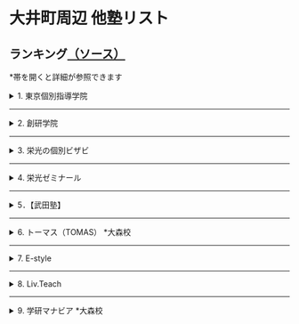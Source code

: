 # 大井町周辺 他塾リスト

## ランキング[（ソース）](https://www.jyukunavi.jp/rank/s1133228.html?gclid=EAIaIQobChMI0ZzTyfyY7wIVGHZgCh3l0gLmEAAYBCAAEgLOn_D_BwE)
*帯を開くと詳細が参照できます

<details>
<summary>1. 東京個別指導学院</summary>

# 東京個別指導学院 大井町教室
*必須項目は★マーク
- [★所在地](#所在地)
- [★大井町教室までのアクセス](#大井町教室までのアクセス)
- [★電話番号](#電話番号)
- [会社概要](#会社概要)
- [★特徴（アピールポイント）](#特徴アピールポイント)
- [大井町教室の進学実績](#大井町教室の指導実績)
- [★口コミ](#口コミ-ソース)
- [★料金詳細](#料金詳細-ソース)

[全体的情報詳細のソース](https://www.kobetsu.co.jp/school/detail/161/)

## 所在地
[〒 140-0014 東京都品川区大井１－１０－３YKビル　５Ｆ](https://www.google.co.jp/maps/place/%E6%9D%B1%E4%BA%AC%E5%80%8B%E5%88%A5%E6%8C%87%E5%B0%8E%E5%AD%A6%E9%99%A2+%E5%A4%A7%E4%BA%95%E7%94%BA%E6%95%99%E5%AE%A4%EF%BC%88%E5%80%8B%E5%88%A5%E6%8C%87%E5%B0%8E%E5%A1%BE%EF%BC%89/@35.6074414,139.7331968,15z/data=!4m5!3m4!1s0x0:0xca5f8bca7d64ed0f!8m2!3d35.6074414!4d139.7331968?hl=ja&shorturl=1)

## 大井町教室までのアクセス
JR大井町駅中央改札を出て右手の階段から1Fへ下りると、正面に「阪急百貨店（大井食品館)」、右方向に「イトーヨーカドー(大井町店)」、その右に東急大井町駅が見えます。東急大井町駅方面に進み、突き当たりを左折して「イトーヨーカドー」に沿って約100m進むとある「YKビル」の5Fが大井町教室です。※1Fに「紳士服のアオキ(大井町駅前店)」があります。

- ＪＲ京浜東北線　大井町駅　西口　徒歩２分
- 東京臨海高速鉄道りんかい線　大井町駅　出口B　徒歩２分
- 東急大井町線　大井町駅　改札口　徒歩２分

## 電話番号
0120-79-3759（月～土：9:30～21:30　日・祝：9:30～21:30）

## 会社概要
### 沿革
株式会社東京個別指導学院は、東京都新宿区に本社を置く、個別指導教育を中心とした教育関連企業。1965年6月、葵商事株式会社の商号をもって設立。1985年、馬場信治氏によって、有限会社日本教育研究会（実質上の存続会社）が設立された。1998年9月、株式の額面を1株50,000円から1株500円に変更するため、葵商事（形式上の存続会社）と合併。同日をもって商号を、株式会社日本教育研究会に変更した。1999年12月15日付けで称号を株式会社日本教育研究会より、株式会社東京個別指導学院に変更した。

### 事業内容
東京個別指導学院は、生徒1人ひとりの「目的別」「能力別」「性格別」に対応した学習指導を行う。個別指導塾事業を中心とし、ベネッセサイエンス教室・ベネッセ文章表現教室事業、CCDnet事業も展開している。

### 経営方針
東京個別指導学院は、成績向上を目的として勉強を教えるだけではなく、子どもたちが学習上の成功体験を積むことにより自信をもち、「やればできるという自信　チャレンジする喜び　夢を持つ事の大切さ　私たちはこの3つの教育理念とホスピタリティをすべての企業活動の基軸とし笑顔あふれる「人の未来」に貢献する」との企業理念に基づいて持続的な企業価値の向上を実現することを基本方針としている。

## 特徴（アピールポイント）
～大井町教室の特徴～
- [伸ばす/指導メソッド]
  - 受験合格も、成績アップも。1人ひとりの目標達成をサポート。
- [導く/学習システム]
  - 学習計画から進捗管理まで。お子さまにぴったりの学び方をご提案。
- [支える/サポート体制]
  - 通いやすい、学びやすい。自由度の高い通塾スタイル＆学習環境。

～大井町教室の特徴（詳細）～
- [特徴1]
  - あなたが勉強したいときにいつでも使える自習室完備！ 自習スペースは開校時であれば、 いつでも使えて質問もできます。
  - 「授業は週2日 + 自習週4日」で毎日来るという生徒さんも沢山いらっしゃいます。　利用時間に関しましてはお気軽にご相談ください。 
- [特徴2]
  - あなたが選んだ先生だから、やる気もUPします。
  - 東京個別なら先生が選べる、担当講師制度があります！ 「やる気」には講師との相性が大事です。 学校や今までの塾の先生で「合わないなぁ」と感じた経験はありませんか？
  - 東京個別なら受験までの信頼できるあなたのパートナーを指名することが可能です。 分からないところはもちろん、勉強の方法や過去問題・弱点の分析など、あなたの選んだ担当の先生が親身に対応してくれるので、もうあなたは受験やテストまで「一人じゃありません」。
  - また、東京個別なら選べる講師、選べる日程なので、部活動との両立も可能です。
- [特徴3]
  - あなたの夢や目標に合わせた、あなただけの授業を提供します。
  - 先生が用意する授業をただ進めるだけでなく、学校の授業でわからなかったところや宿題の質問にもお答えします。
  - 勉強方法や進め方、持っている特徴や癖は人それぞれ違います。あなたにピッタリな勉強法で自信をつけませんか？
- [特徴4]
  - あなたの夢が加速する！個別 × 映像授業＜V - style＞で3倍の効率のより学習スピードを実現！
  - 映像授業については「見っぱなし」「やりっぱなし」という不安や問題点をイメージされる方も多いのではありませんか？？　しかし、東京個別指導学院の映像授業＜V - style＞は違います！
  - 映像を見るだけではなく、専門の問題集と合わせて【高速演習】が可能となり、利用状況や理解状況の把握、【進捗管理】を行う面談も毎週実施いたします。
  - しかも自宅や学校、教室で24時間好きな時に何度も見られる手軽さ。お持ちのPCやスマートフォンからも視聴が可能だからいつでも見られます。


～安心して通える、快適に過ごせる充実の学習環境～
- 無料で使用できる自習席。集中しやすいと評判です。
- 対応テキストは十分な種類・量を準備。お子さまの課題や目標に合わせて対応していきます。
- 大井町教室近隣の学校情報を把握。行事や定期テストにしっかりと対応しています。

～高校生・中学生・小学生 目的別メニュー～  
[高校生]  
1人ひとりの目標にぴったりの対策を。
- 大学受験対策
- 定期テスト対策
- 推薦対策
- 英語資格検定対策
- 内部進学対策

[中学生]  
志望校合格、成績アップ、1人ひとりの目標に完全対応。
- 高校受験対策
- 私立中補修・内部進学
- 定期テスト対策
- 英語検定対策

[小学生]  
1人ひとりの学びを伸ばす、目的別学習プラン。
- 中学受験対策
- 英語対策
- 中学入学準備
- 小学校サポート



## 大井町教室の指導実績
[高校]  
-公立-  
日比谷高等学校、小山台高等学校、国際高等学校、三田高等学校、目黒高等学校、雪谷高等学校、つばさ総合高等学校、世田谷総合高等学校、美原高等学校、桜町高等学校、大崎高等学校、八潮高等学校、太田桜台高等学校、田園調布高等学校、広尾高等学校、上野高等学校、両国高等学校、桜修館中等教育学校

-国立・私立-  
かえつ有明高等学校、学習院高等科、駒澤大学高等学校、慶應義塾高等学校、香蘭女学校高等科、女子聖学院高等学校、森村学園高等部、杉並学院高等学校、正則高等学校、青陵高等学校、川村高等学校、多摩大学目黒高等学校、大原学園高等学校、東海大学付属高輪台高等学校、日本大学豊山女子高等学校、朋友学院高等学校、立正大学付属立正高等学校、雙葉高等学校、國學院高等学校

[中学校]  
-公立-  
小石川中等教育学校、桜修館中等教育学校、伊藤学園、日野学園、品川学園中学校、八潮学園中学校、港南中学校、大崎中学校、浜川中学校、東海中学校、戸越中学校

-国立・私立-  
開成中学校、桜蔭中学校、高輪中学校、青陵中学校、東京女学館中学校、多摩大学目黒中学校、安田学園中学校、八雲学園中学校、トキワ松学園中学校、学習院女子中等科、立正大学付属立正中学校、大妻中学校、帝京中学校、本郷中学校

[小学校]  
-公立-  
豊葉の杜学園小学校、立川小学校、伊藤学園小学校、品川学園小学校、日野学園、城南第二小学校、御殿山小学校、馬込第三小学校、台場小学校、戸越小学校、港南小学校

-国立・私立-  
立教小学校、学習院初等科、小野学園小学校、昭和女子大学付属昭和小学校、新渡戸文化小学校

## 口コミ [(ソース)](https://www.jyukunavi.jp/hyouban/blist/k31696.html)

### 料金
- 特に不満はないです。指導料と会員管理費が別になっておりわかりやすいと思います。
- 料金は個別抗議なので、多少高くても仕方ないと思ってますが、安くはないです。
- １対２(違う学年の学生が一人の先生に教えてもらう)なので、料金が高くなるかとはわかりますが、やはり、割高感はあります。
- 高すぎるというわけではないかもしれませんが、やはり高いです。
- 料金は高いと思いますが、個別指導なので仕方ない部分もあるとは思います。
- 個別なので仕方ないとは思いますが高いと思います。
- 個別なので料金は高いです。受験期には料金も更に上がりますが、その分親の要望にも応じてくれるので良いかと思います。

### 講師
- まだ三回なので判断に難しいが、ネガティヴな印象なく、保護者としては信頼しています。穏やかに接してくださっているようで、本人も安心して受けています。
- 個別に指導してくださるので、講師との相性は大きくなってしまうのですが、今のところ大きな問題はないので。
- とても信頼てきる先生と、そうでない先生がいらっしゃいます。
- とても良い先生もいれば、普通レベルの先生もいました。
- 講師が優秀でレベルが高かったです。細やかな指導が良かったです。
- 講師が優秀でレベルが高く、熱心な指導が良かった。成績も上がった。
- 同じ先生にお願いすると講習期間のコマ数が多い時に予定が合わない
- 楽しく取り組めているようです。まだ３回しか行ってないのですが、初回の感想では、「楽しかった！」といってくれて、安心しました。国語は、読むことに対する抵抗感が大きいので、一筋縄ではいかないかと思っています。
- 適切に指導していただいているようです。わかりやすいとのことです
- 受験前の子どもの気持ちに寄り添って下さる大学生の先生がおられた事が良かった。もう1人の先生には沢山問題を解かされ、暇な時間がないくらい時間内はみっちり勉強に集中できるようです。子どもの満足度は高いです。

### カリキュラム
- 今のところシラバス的なものは無いので、計画内容は知りたいです。計画設定のタイミングなど含めて詳しく知りたいです。本人にもその計画を理解してそれに向かって、学習習慣を身につけて欲しいです。
- 個別指導なので、カルキュラムなどは、教室授業よりはいくらかは生徒に合わせてもらえるようだ。
- 個別指導なので、その学生に合ったカリキュラムを組んでくださいます。
- 本人にあったカリキュラムや教材を相談して決めてくださったので良かったと思います。
- 一人一人にあった教材を見つけていただき、無理のないカリキュラムを組んでもらいました。
- 個人に合ったものを用意してもらいました。また、季節講習も細かな計画のもと進めていただきました。
- 教材は必要なものだけを購入（書店で購入）するのでレベル的にも使いやすさも子供に合うもので勉強できます。
- 個別のためカリキュラムは自由にできるところが良い点だと思います。
- 個人指導なので、希望する内容を伝えられる点が良いと思います。

### 塾の外環境
- 自宅から近い場所で検討していたので交通の便は問題ありません。治安もそう悪くはないと思ってます。
- 駅前のやや人通りの多い場所にあり、夜でも危険は少ないと思います。ただ、時間帯によっては酔っぱらいもいます。
- 駅前で便利な立地ですが、居酒屋なども多く少し不安はありました。
- 駅前で便利な立地でした。小腹が空いた時には、近くに買いに行ける店もあります。
- 駅前にあるので交通の便は良かったです。また、夜遅い授業の後でも明るい道で帰路につけたので、安心できました。
- 駅から近く、近くに大型スーパーもあり人通りも多いので安全で便利です。

### 塾の内環境
- 塾内の環境整備は悪くはないが、充実しているかどうかは何ともいえないです。
- 入り口の新型コロナウイルス対策などは、十分だと思いました。
- 室内は明るくきれいな環境です。自習室があり、授業のない日も使わせてもらえました。
- 教室内はとても明るくきれいで、勉強にも集中できる環境だったと思います。
- 清潔感があり、静かな環境が整っていると感じました。自習するのにも良いと思います。
- 清潔感はありました。勉強をする環境としては、申し分なく感じました。
- 綺麗で静かで整理整頓されているので集中して勉強が出来る環境にあると思います。
- 落ち着いた雰囲気で勉強にとりくめるようですが、長時間で、足が伸ばせないのが苦しいとのこと。見学のときに、授業する場所の狭さは気になりました。
- 清潔で綺麗にされているようです。とくに問題は見当たりません。電車が近いのですが気になりませんでした。
- 広く、明るく、活気ある受付や室内。自習スペースは狭そうだが、なんとかやっているようです。

## 料金詳細 [(ソース)](https://jyukumiru.com/columns/articles/5112)
- 費用の内訳は授業料と設備費で、入会費・年会費は無料
- 東京個別指導学院に通塾すると、授業料に加えて、月額3024円の設備費がかかります。ほかの塾とは違い、入会費や年会費は無料です。ただし、入会時に授業料2ヶ月分を事前に振り込む必要があります。

### 小学生
下記は、月額制である東京個別指導学院の料金を1ヶ月が4週間として考えて算出した、60分当たりの料金です。  
また、本来の授業z間に対する月額料金は、括弧内に記載しています。
東京個別指導学院では、小学1年生から通塾が可能です。授業時間については、小学3年生までは1コマが50分となります。  
週の通塾回数は、勉強の進捗度などに応じて、自由に選択して受講できます。  
小学4年生と小学5年生は、選択する通塾回数とコースが同じであれば、料金は同じです。週の通塾回数が増えた際も、同額ずつ増えていく仕組みです。

1. 講師：生徒 = 1：1（エクセレントコース）  

|学年|年額 / 月額|60分あたり（週1回 / 週2回）|
:---: | :---: | :---: 
|～小学3年生|週1回：約326,592円 / 約27,216円（50分）<br>週2回：約575,424円 / 約47,952円（50分）|週1回：約5,103円（60分あたり）<br>週2回：約3,596円（60分あたり）| 
|小学4・5年生|週1回：約408,240円 / 約34,020円（80分）<br>週2回：約719,280円 / 約59,940円（80分）|週1回：約6,378円（60分あたり）<br>週2回：約2,809円（60分あたり）|
|小学6年生|週1回：約414,720円 / 約34,560円（80分）<br>週2回：約725,760円 / 約60,480円（80分）|週1回：約6,480円（60分あたり）<br>週2回：約2,835円（60分あたり）|

2. 講師：生徒 = 1：2

|学年|年額 / 月額|60分あたり（週1回 / 週2回）|
:---: | :---: | :---: 
|～小学3年生|週1回：約217,728円 / 約18,144円（50分）<br>週2回：約360,804円 / 約30,067円（50分）|週1回：約5,443円（60分あたり）<br>週2回：約2,255円（60分あたり）| 
|小学4・5年生|週1回：約272,160円 / 約22,680円（80分）<br>週2回：約451,008円 / 約37,584円（80分）|週1回：約4,252円（60分あたり）<br>週2回：約1,761円（60分あたり）|
|小学6年生|週1回：約277,344円 / 約23,112円（80分）<br>週2回：約458,784円 / 約38,232円（80分）|週1回：約4,333円（60分あたり）<br>週2回：約1,792円（60分あたり）|

### 中学生
次に、中学生の料金をご紹介します。以下の60分あたりの料金は、月額制である東京個別指導学院の料金を1ヶ月が4週間として考えて算出したものです。  
中学生の場合、東京個別指導学院では、全学年とも1回の授業時間は80分です。そのため、本来の授業時間に対する月額料金は、括弧内に記載しています。  


1. 講師：生徒 = 1：1（エクセレントコース）

|学年|年額 / 月額|60分あたり（週1回 / 週2回）|
:---: | :---: | :---: 
|中学1・2年生|週1回：約414,720円 / 約34,560円（80分）<br>週2回：約725,760円 / 約60,480円（80分）|週1回：約6,480円（60分あたり）<br>週2回：約2,835円（60分あたり）| 
|中学3年生|週1回：約438,048円 / 約36,504円（80分）<br>週2回：約749,088円 / 約62,424円（80分）|週1回：約6,844円（60分あたり）<br>週2回：約2,926円（60分あたり）|

2. 講師：生徒 = 1：2


|学年|年額 / 月額|60分あたり（週1回 / 週2回）|
:---: | :---: | :---: 
|中学1・2年生|週1回：約277,344円 / 約23,112円（80分）<br>週2回：約458,784円 / 約38,232円（80分）|週1回：約4,333円（60分あたり）<br>週2回：約1,792円（60分あたり）| 
|中学3年生|週1回：約298,080円 / 約24,840円（80分）<br>週2回：約479,520円 / 約39,960円（80分）|週1回：約4,657円（60分あたり）<br>週2回：約1,873円（60分あたり）|


### 高校生・浪人生
高校生、もしくは浪人生が、東京個別指導学院に通塾した際の、60分あたりの料金を紹介。  
60分あたりの料金は、月額制である東京個別指導学院の料金を、1ヶ月が4習慣として考えて算出しました。  
さらに、高校生や浪人生の場合、東京個別指導学院では、全学年ともに1回の授業時間は80分です。  
そのため、本来の授業時間に対する月額料金は、括弧内に記載しています。

1. 講師：生徒 = 1：1（エクセレントコース）

|学年|年額 / 月額|60分あたり（週1回 / 週2回）|
:---: | :---: | :---: 
|高校1・2年生|週1回：約453,600円 / 約37,800円（80分）<br>週2回：約764,640円 / 約63,720円（80分）|週1回：約7,087円（60分あたり）<br>週2回：約2,986円（60分あたり）| 
|高校3年生・浪人生|週1回：約474,336円 / 約39,528円（80分）<br>週2回：約798,336円 / 約66,528円（80分）|週1回：約7,411円（60分あたり）<br>週2回：約3,118円（60分あたり）|


2. 講師：生徒 = 1：2

|学年|年額 / 月額|60分あたり（週1回 / 週2回）|
:---: | :---: | :---: 
|高校1・2年生|週1回：約313,632円 / 約26,136円（80分）<br>週2回：約497,664円 / 約41,472円（80分）|週1回：約4,900円（60分あたり）<br>週2回：約1,944円（60分あたり）| 
|高校3年生・浪人生|週1回：約329,184円 / 約27,432円（80分）<br>週2回：約528,768円 / 約44,064円（80分）|週1回：約5,143円（60分あたり）<br>週2回：約2,065円（60分あたり）|

### 特別講習の料金
東京個別指導学院では、春・夏・冬の年3回、特別講習期間があり、通常よりも安く授業を追加できます。  
春・夏・冬の特別講習期間ごとでは、追加料金は変わりません。ただし、東京個別指導学院では、生徒一人一人でカリキュラムが違い、教室によっても料金が異なる可能性がある。

- 小学生

|学年|1:1（60分あたり）|1：2（60分あたり）|
:---: | :---: | :---: 
|〜小学3年生|約5,184円（60分あたり）<br>約4,320円（50分あたり）|約2,851円（60分あたり）<br>約2,376円（50分あたり）| 
|小学4・5・6年生|約4,050円（60分あたり）<br>約5,400円（80分あたり）|約2,592円（60分あたり）<br>約3,456円（80分あたり）|

- 中学生

|学年|1:1（60分あたり）|1：2（60分あたり）|
:---: | :---: | :---: 
|中学1・2年生|約4,050円（60分あたり）<br>約5,400円（80分あたり）|約2,673円（60分あたり）<br>約3,564円（80分あたり）| 
|中学3年生|約4,050円（60分あたり）<br>約5,400円（80分あたり）|約2,835円（60分あたり）<br>約3,780円（80分あたり）|

- 高校生

|学年|1:1（60分あたり）|1：2（60分あたり）|
:---: | :---: | :---: 
|高校1・2年生|約4,252円（60分あたり）<br>約5,670円（80分あたり）|約2,835円（60分あたり）<br>約3,780円（80分あたり）| 
|高校3年生・浪人生|約4,455円（60分あたり）<br>約5,940円（80分あたり）|約2,916円（60分あたり）<br>約3,888円（80分あたり）|

</details>

***

<details>
<summary>2. 創研学院</summary>

*必須項目は★マーク
- [★所在地](#所在地-1)
- [★大井町教室までのアクセス](#大井町教室までのアクセス-1)
- [★電話番号](#電話番号-1)
- [会社概要](#会社概要-1)
- [★特徴（アピールポイント）](#特徴アピールポイント-1)
- [大井町校の進学実績](#大井町校の進学実績)
- [創研学院【首都圏】のコース](#創研学院首都圏のコース)
- [★口コミ](#口コミソース)
- [★料金詳細](#料金詳細-ソース-1)

[全体的情報詳細のソース1](https://www.souken-gakuin.com/cms/ooimachi)
[全体的情報詳細のソース2](https://www.jyukunavi.jp/detail/9656.html)

## 所在地
[〒140-0011　品川区東大井5丁目17‐2 林ビル 3F･4F](https://www.google.com/maps/d/viewer?mid=1fN35_Wcha-_hUZt0EVkf0C6_Sy97S8fY&hl=ja&ll=35.60687330000002%2C139.7354858&z=11)  
(*[Google Map](https://www.google.com/maps/dir//35.6068733,139.7354858/@35.6069185,139.7355739,19.21z))

## 大井町教室までのアクセス
- JR京浜東北線 他各線（東急・りんかい） 大井町駅 徒歩約1分
- 京急本線 鮫洲駅 徒歩約7分
- 京急本線 青物横丁駅 徒歩約8分
- 東急大井町線 下神明駅 徒歩約11分
- 京急本線 立会川駅 徒歩約12分

各駅から徒歩1分

## 電話番号
|種類|番号|
--- | ---
|フリーダイアル|0120-773-169|
|電話番号|03-3450-7170|
|FAX番号|03-3450-8866|

## 会社概要
### 企業理念
私たちは学習する人々に学習の手助けとなるサービス、情報、モノを提供し、喜ばれることで社会に貢献します。  
このことを通じて私たちは、自分の生活を豊かにし、満足できる生き方を各人が創造することを目指します。

1. お客様への感謝
2. 時代への挑戦
3. 仲間への共感

### 経営方針
1. 「地域No1の好感を持たれる塾づくり」  
これが私たちの当面の行動目標です。  
清潔で整理整頓された学習環境、お客様（生徒・保護者）第一主義に徹するサービスが大前提です。  
より好感を持たれ、より信頼感を増すために自分は何をどうするか。  
自分で考え、自分で行動する人がヒューマン・ブレーンの社員です。  

2. わが社は一定の規律を持った「個人塾」「個人経営者」の集合体でもあります。授業や生徒指導・校舎運営のための知識・技術の向上はもちろん、自らの判断力を高め、素早く行動に移せる強い集団を目指します。

## 特徴（アピールポイント）
～校舎全体の特徴～
- 指導方針
  - 卓越した指導技術を備えた講師が授業を行っており、生徒一人ひとりを大切に育てています。志望校合格を第一目標とし、将来的に自らの力でハードルを乗り越えらえるように成長することも目標としています
- カリキュラム
  - 入試では満点を取らなければいけないということはありません。志望校合格に向けて、必要な合格点をとるために、入試に重要な分野に絞り込みカリキュラムを組んで授業を行っています 
- point
  - 「復習中心」で効率の良い学習！
  - 「重点分野集中」で、志望校へ！長文記述対策も実施！
  - 「習熟度を確認」し、めんどうみよく学習指導を実施！
- 地域密着で志望校合格を目指す進学塾です！
  - 創研学院は地域密着を目指し、各校舎で地域にあった独自の取り組みを行っています。生徒一人ひとりにしっかりと指導を行い、入試で合格点を確実に取れることを目標とし、志望校合格を目指していきます
- ＜創研学院の指導方針＞
  - [復習を重点的に！]  創研学院では、復習を重点的に指導しています。予習を行うよりも学習したことを確実に習得するため、復習を習慣化することが大切だと考えています。
  - [入試での重点分野を集中的に指導！]  入試ではどの強化も満点を取らなければいけないということはありません。すべて満点を取るような学習ではなく、合格に必要な分野を絞り、そこを重点的に指導いたします。必要な分野は基礎から応用までしっかり習得できるようにカリキュラムを組んでいます
  - [きめ細やかに習熟度を確認！]  毎時間のチェックテストに加え、小学生は毎月の月例テスト、中・高生は定期的に学力テストを行っています。日々の学習でどれだけ習熟できているかを確認しており、講習会の終了時にもテストを行い生徒の学力状況を常に把握しています。
  - 創研学院では、志望校合格を第一目標にしておりますが、志望校に合格すると目標を見失ってしまったり、入学後の授業についていけなくなってしまうこともあります。その後の人生において、生徒が自ら「学び」「考え」「創造・研究し」「判断し」「解決する」能力を、受験勉強を通して育成することも目標にしています

～大井町校舎の特徴～
- 先生がいます！自習ルーム
  - 授業前後の自習室で質問をしたり、欠席分の授業の補修をしたり、弱点補強が可能です。先生が必ずいます。帰宅してしまうと学習しにくいお子様も、自習室で宿題や課題を仕上げることで、学習が継続しやすくなります。（＊現在は生徒間の間隔をあけて実施しております）
- 長文記述＆理社の記述
  -  長文記述問題が上位校入試の定番となっています。私たちは国語長文のみならず、理科・社会の記述・説明の力を上げるべく様々な取り組みを実施しています。また、すぐ出題されそうな最近出版された話題の小説、エッセイ、科学的説明文などにも気を配り、プリント形式で演習を進めています。(※現在は生徒間の間隔をあけて実施しております）
- 豊富なコミュニケーション
  - 保護者面談年３回以上実施、保護者会年４回以上実施、ご家庭と連絡を密にとり指導に活かしています。進路指導もお子様の学力や性格、そして ご家庭の意向をふまえてアドバイス・フォローをいたします。
- 小4時は振替が可能！
  - 私たちはできる限り、スポーツや習い事と塾を両立させたいと考えています。このことが可能になるように、小４のうちは様々な曜日の組み合わせで学習できるようになっています。ですので、旅行や病気で欠席したりした場合も、他の曜日に実施される同じ内容の授業に振り替えることで、学習内容の抜けも防げます。
- お家の方も安心の自社開発アプリ
  - 入退室時にQRコードを読み込むと、瞬時に入退室の案内がスマートフォンのアプリで通知されます。お迎えや待ち合わせ、帰宅後の食事の準備が容易に出来ます。また、面談やイベントの予約がアプリ内でできるようになりました。
- 卒業しても来たい塾
  - 大井町校には、卒業生たちがよく遊びに来てくれます。大学生だけでなく、社会人も顔を見せてくれるのです。生き物や植物がいつもあるこの空間は、卒業生たちにとって『みんなで楽しく頑張った場所』なのです。これからも、そんな校舎であり続けられるよう、生徒たち・保護者の皆様にとってより良い校舎を目指します。

## 大井町校の進学実績
[小学校]  
立会、大井第一、品川、城南第二、八潮、御殿山、台場、豊葉の杜、浅間台、戸越、三木、伊藤、港陽、etc...  

[中学入試]    
【私立・国立】  
筑波大駒場、開成、女子学院、渋谷幕張、聖光学院、豊島岡、筑波大附属、西大和学園、愛光、慶應普通部、慶應湘南藤沢、慶應中等部、武蔵、浅野、早稲田、海城、浦和明の星、サレジオ学院、洗足学園、鴎友学園、芝、渋谷渋谷、学芸大世田谷、学芸大国際、立教池袋、立教新座、東邦大東邦、栄東、青山学院、学習院、吉祥女子、暁星、鎌倉学園、逗子開成、城北、巣鴨、早稲田佐賀、都市大付属、東洋英和、法政大学、法政大二、本郷、明大明治、立教女学院、大妻、光塩女子、頌栄女子、中大附属、専修大松戸、城北埼玉、神大附属、淑徳与野、開智、中大横浜、世田谷学園、広尾学園、攻玉社、創価、高輪、東京農大一、大宮開成、獨協埼玉、西武文理、日本女子大、山手学院、鎌倉女学院、江戸川学園取手、普連土学園、大妻多摩、共立女子、香蘭女学校、國學院久我山、横浜国大鎌倉、早稲田摂陵、品川女子、成城学園、田園調布、日大藤沢、カリタス女子、森村学園、湘南学園、桐光学園、日本大学、東京女学館、富士見、成城、山脇学園、芝浦工大、獨協、恵泉女学園、都市大等々力、日大二、三輪田学園、青稜、跡見学園、八雲学園、昭和女子大、大妻中野、国府台女子、東京電機大、関東学院、神奈川学園、藤嶺学園藤沢、自修館、横浜富士見丘、青山横浜英和、聖セシリア女子、実践女子、長崎日大  

【都立】  
小石川中等教育、桜修館中等教育  

[高校入試]  
○東京  
【国公立】  
学芸大附属、西、国立、戸山、青山、東工大科学技術、立川、駒場、小山台、国分寺、竹早、国際、小松川、町田、武蔵野北、豊多摩、東、神代、目黒、深川、雪谷、晴海総合、総合芸術、杉並、富士森、つばさ総合、本所、科学技術、小岩、桜町、紅葉川、芝商業、第一商業、足立新田、農業など  
【私立】  
早稲田実業、早稲田高等学院、明大明治、国際基督教大学、青山学院、城北、中大杉並、中大附属、明大中野、法政大学、明治学院、日大二、錦城、農大一、明学東村山、日大鶴ヶ丘、佼成学園、青稜、専大附、日大櫻丘、都市大等々力、聖徳、玉川学園、東海大高輪台、多摩大目黒、東京家政大附、関東国際、東洋大京北、淑徳巣鴨、淑徳、杉並学院、安田学園、城西大城西、駒込、東京、女子美、正則、朋優学院、立正大立正、サレジオ高専、玉川聖学院、二松學舎、富士見丘など  

○神奈川  
【国公立】  
川和、横浜サイエンス、緑ヶ丘、多摩、小田原、平塚江南、鎌倉、市立金沢など
【私立】  
慶應義塾、法政二、中大横浜、鎌倉学園、山手学院、日本女子大附、桐蔭学園、日大藤沢、藤嶺藤沢、横浜隼人、横須賀学院、鵠沼、湘南工科大附など  

[大学入試]  
【国公立】  
東京、京都、大阪、北海道、東京外国語、防衛医科、横浜国立、筑波、東京農工、千葉、東京学芸、お茶の水女子、東京藝術、埼玉など  
【私立】  
慶應義塾、早稲田、上智、青山学院、関西医科、国際基督教、杏林、法政、明治、立教、東京理科、中央、明治学院、日本、北里、日本女子、学習院、國學院、芝浦工業、明治薬科、東京女子、東洋、昭和女子など

## 創研学院【首都圏】のコース
<table border="0" cellspacing="0" cellpadding="0" class="top-shinfo-list tab-course">
									<tbody>
																					<tr>
												<th>ジュニアコース（無料コースあり）</th>
												<td>■勉強の習慣を楽しく身につけます。<br />
年長～小学2年生は皆で考えて刺激し合いながら思考力を高めるクラス授業と、一人ひとりの学力に合わせてフォローする個別学習時間に分かれて実施中です！<br />
また、毎週水曜・土曜は図形・数論等の算数分野や文章作成の国語分野等の考える力を養う無料オープン授業も実施中です！<br />
</td>
											</tr>
																					<tr>
												<th>小3コース（無料コースあり）</th>
												<td>■中学受験準備として、一人ひとりに配慮したフォローを行います。<br />
小学３年生は中学受験の準備として、皆で考えて刺激し合いながら思考力を高めるクラス授業<br />
一人ひとりの学力に合わせてフォローする個別学習時間に分かれて実施中です！<br />
また、毎週水曜、土曜は図形、規則性、数論、推理等考える力を養う無料算数オープン授業も実施中です！<br />
</td>
											</tr>
																					<tr>
												<th>中学受験コース</th>
												<td>■私国立中学の受験コースです。<br />
創研学院の中学受験コースでは、やる気・興味を引き出す授業が展開されており、楽しく勉強に取り組めます。<br />
宿題ノートチェックや個別課題、テスト直し、生徒面談などで学習姿勢を育て、保護者会、面談などによりお子様の性格や適性、家庭のご意向をふまえて、受験勉強をサポートし、最上位校～地元人気校へ合格させています。<br />
</td>
											</tr>
																					<tr>
												<th>都立中受検コース</th>
												<td>■都立中学の受検コースです。<br />
人気の都立中学合格のため、論理的思考を育て、社会・文化的分野などの資料の読み取りと表現・作文などの訓練をします。各校の特徴に合わせた指導で合格を目指します。<br />
</td>
											</tr>
																					<tr>
												<th>実力練成コース（公立中進学）</th>
												<td>■学校の内容を中心に確実な実力を練成します。<br />
高校受験への基礎固め・準備を行います。中学受験ではなく、高校受験に目標を置いて学習するコースです。<br />
中学進学までに英語や算数、国語の基礎学力を固めます。そして、特に英語の力をつけ、中１の１学期の最初の定期テストで高得点を取り、よい学習ペースにのせていくことが目標です。<br />
</td>
											</tr>
																					<tr>
												<th>高校受験コース</th>
												<td>■私立・公立高校受験へ向けた受験コースです。<br />
定期テスト前の勉強だけでは実力は伸びません。トップ校を狙う勉強の仕方・考え方を指導し、実力を伸ばします。レベルに応じた問題を順序立てて演習し、間違った問題のやり直しを徹底します。だから学力が確実に定着し、実力が伸びます。３５０点の生徒は４００点へ、４００点から４５０点へ、的を絞った指導で効率よく学力をＵＰします。<br />
</td>
											</tr>
																					<tr>
												<th>私国立中高一貫校コース</th>
												<td>■在籍校に合わせ、中学・高校の学習内容を指導します<br />
ターゲットは大学入試です。中上位私立中学・高校生を対象に、中高一貫で指導します。塾通いと部活や習い事との両立を応援しつつ、学習習慣や基礎学力を高めます。授業後に自習室を利用して、宿題を済ますこともでき、ご家庭に過度の負担を求めず、大学受験の助走として適度な塾通いが可能です。<br />
</td>
											</tr>
																					<tr>
												<th>大学受験コース</th>
												<td>■志望大学の合格を目指し、苦手科目を徹底克服！<br />
高校の学習量は中学校の比ではなく、日々、効率的に学習を進めることが、大学入試に直結します。上位クラスでは高１で高校数学をひと通り終え、難関大学への足がかりとします。（中位クラスも高２で終了します。）学校の進度より速いため、随時補習を行い予習を進めています。<br />
</td>
											</tr>
																					<tr>
												<th>個別指導コース</th>
												<td>■部活や習い事、学校の学習と受験勉強の両立をサポート<br />
ご家族の急な用事や病気による欠席、部活動や習い事等の予定変更が入っても心配無用！振り替え制度を活用する事で欠席した分の指導を他の日に受けられます。<br />
<br />
■一度に複数科目の学習が可能<br />
１コマ９０分の間に２教科の学習も可能。自分自身の苦手分野を徹底的につぶしていくもよし、今のレベルよりワンランク上を目指すもよし。各分野のエキスパート一人ひとりが、万全の体制で指導します。<br />
</td>
											</tr>
																					<tr>
												<th>公立中高一貫校受験対策コース</th>
												<td>■都立小石川、桜修館、神奈川県立平塚中など、毎年合格者多数！公立一貫中入試に必要な思考力と記述力は一朝一夕には身につきません。理由を考えたり、どのようにして解答にたどりついたのか。課題は一人ひとり異なります。創研学院では徹底しためんどうみで、できるまでとことんつきあいます。授業は少人数制で行い、生徒の個性を把握した講師が、授業、自習室で個々の生徒と向き合います。画一的な教材で問題を解くだけの授業は行いません。生徒とのコミュニケーションを大切にし、それぞれの長所を伸ばしていきます。</td>
											</tr>
																			</tbody>
								</table>

## 口コミ[(ソース)]()
### 料金
- 面倒見が良い分なのか、月額の金額が高いと感じる。季節講習を含めて年間でいくらかかるのか知りたかった
- 夏期講習などの長期休暇は受講必須なので帰省の予定が組みにくいです
- 他よりはリーズナブルな感じ。自分たちでは教えられないから仕方ない
- 近くの、比較対象になったほかの塾より、若干安かったようなイメージ
- 小学生低学年は安かったです。高学年からだんだんとと高くなるようです
- よくわかりませんがほかの塾と比べたら安い方なんじゃないでしょうか
- どこも同じだと思いますが、高額だと思います
- 

### 講師
- すぐに電話をかけてくれて、保護者にも子供にも説明が丁寧だと感じ
- 授業が終わってからも講師が分からないところを教えてくれて、面倒見が良いです
- 授業の質まではよくわからないが、生徒の様子などの連絡はよくできていたと思う
- 友達みたいな先生で生徒をコントロールできてない感じがしました
- 先生はとてもやさしいです。怒ったりせずに友達のような距離の近さで教えてくださいます
- まだ入会して2か月なので良し悪しまではわからないが、とても親身で面倒見が良い印象です
- とても親身になっている雰囲気があった。採点など、間違っているのに正解になっているところもあった。もう少し細かくチェックしてもらえると助かる
- 授業での様子などをこまめに電話で連絡いただき、安心して預けられました

### カリキュラム
- そこまで難しくなさそうなので、今のところ授業にはついていけてますが、ノートの取り方をはじめに教えてくれたらありがたいと思う
- 教材の質は悪くないと思う。うちの子には量が結構多く感じる
- カリキュラムは多く子供たちは楽しく通っていました。まだ小さかったので
- 学校の内容を先取りして教えてくださいます。テスト前になるとその学校に合わせて内容が変わったりもします
- 入会してまだ2か月なので良し悪しまではわからないが、子供が抵抗なく取り組めています
- 授業終了後に宿題をするのは、復習になって、とてもよいが、家に帰った後、宿題をしたからと言って何もしないのはちょっと困った。本人のやる気次第だとは思うが・・
- まだ学校ではな洗っていない内容だったようでしたが、丁寧に教えていただき1日でみにつけてきました

### 塾の外環境
- 駅に近くて人通りがあるので安心できるが、帰りの時間が遅いので迎えにはいく人が多い
- 駅から塾までは人通りがあるけど、飲み屋の上なので帰宅時に絡まれないのか少し心配です
- 駅前だからよいんじゃない。自転車置き場があればなおよい
- 大きな駅の前なので、夜になってもにぎやかで、あまり危険はなさそう
- 駅の目の前で交通の便は最高でした。駅前の割には静かでよかったです
- 駅に近くて通いやすいと思います。夜遅くても明るい道なので安全だと思います
- 大井町駅前なので人通りもあり明るく、自宅からは徒歩で行ける距離なので便利で通いやすいです


### 塾の内環境
- みんなが勉強するのが当たり前という環境で集中しているのは良いと感じた
- コロナ対策もきちんとしていてくれて、塾の入室体質も連絡が来るので塾に行かずに遊ぶということができないようになっていてしっかり管理してくれています
- 駅から近いから電車の音がうるさそう
- 騒がしくはなかったと思う。自習室は見たことがないが、自由に使えるらしいのはいいと思う
- 小学生なのでしかも低学年だったので、集中できないのはしょうがないかと
- 全体的に少し散らかっていてきれいという印象は持ちませんでした。個人的にはトイレのにおいがあまり好きではありません
- 大手と違って教室に大人数ではなく、比較的少人数なので先生の目が届きやすく騒ぐことも少ないと思います
- アプリでの、入隊塾情報なども含めて、環境はしっかりしている
- 授業後の教室がそのまま自習室としてその日の授業の宿題を複数の先生のいる環境で出来ることがとてもよいと思います

## 料金詳細 [(ソース)](https://jyukuyobi-navi.jp/column/473/)
創研学院の料金内訳｜年間の合計費用

<table>
<tbody>
<tr>
<th style="width: 50%;">学年やコース</th>
<th style="width: 50%;">年間の合計費用</th>
</tr>
<tr>
<td>小学6年生（受験コース）</td>
<td>350,400円～908,880円</td>
</tr>
<tr>
<td>中学3年生（受験コース）</td>
<td>337,200円～874,560円</td>
</tr>
<tr>
<td>高校3年生（受験コース）</td>
<td>402,000円～1,047,360円</td>
</tr>
</tbody>
</table>

<p><strong>創研学院では、小学6年生の場合年間で350,400円～908,880円が必要となります。</strong>また、夏期講習などの期別講習費は通常の授業料と別料金となっています。</p>
<p>その他の学年やコースごとの学費が知りたい場合には、資料請求をしてみる必要があります。ここでは創研学院の各コースについて紹介するので、利用したいコースがあれば料金について調べてみましょう。</p>

<p>創研学院の授業料はコースごとに分けられています。ここでは各コースの説明と、授業料が明らかになっている個別指導コースの料金について説明します。</p>
<p><strong>創研学院の中学受験コースは小学4〜6年生を対象としたコースで、生徒の学習意欲を引き出しながら志望校合格に必要な学力をつけていきます。</strong>宿題の確認やテスト対策などを行い、定期的に面談も実施して、生徒が自分で学習する姿勢を育てます。</p>
<p>また、保護者面談も行って生徒の個性や家庭の要望なども理解して指導に生かしています。6年生の秋からは志望校に特化した対策を行い、入試問題を意識した演習問題に取り組んで実践的な力をつけます。</p>
<p><strong>創研学院の高校受験コースは、公立高校・私立高校受験を目標として応用力を育てるコースです。</strong>中学1〜2年生の段階から正しい勉強法を指導するので、早いうちに学習習慣をつけて上位高校への進学も目指せるようにしています。</p>
<p>そして入試で必要となる5科目では徹底的に演習問題に取り組むことで、入試本番で求められる応用力をつけられます。また学校の内申点対策として、定期テストの2週間前からは定期テスト対策も実施しています。</p>
<p><strong>創研学院の大学受験コースは、個別指導と集団指導の両方に対応したコースです。</strong>個別指導では生徒ごとのスケジュールに合わせた指導をし、部活動や学校行事と学習を両立しやすくなっています。</p>
<p>集団指導では、重要となる分野だけを押さえて効率よく学習を進められます。志望校のレベルに合わせてコースが用意されているので、合格に最適な指導が受けられます。また、進路指導や面談も充実しているので、安心して学習に集中できます。</p>

<p>創研学院では、苦手科目をなくすために最適な個別指導コースを用意しています。生徒の学力を把握したうえで、最適な学習カリキュラムを提案してくれます。また一人ひとりに合わせたペースで、着実に苦手を克服していくことも可能です。</p>
<table>
<tbody>
<tr>
<th style="width: 33%;">学年</th>
<th style="width: 33%;">週のコマ数</th>
<th style="width: 34%;">授業料</th>
</tr>
<tr>
<td>小学6年生（受験コース）</td>
<td>週1コマ</td>
<td>29,200円</td>
</tr>
<tr>
<td>小学6年生（受験コース）</td>
<td>週2コマ</td>
<td>52,470円</td>
</tr>
<tr>
<td>中学3年生</td>
<td>週1コマ</td>
<td>28,100円</td>
</tr>
<tr>
<td>中学3年生</td>
<td>週2コマ</td>
<td>59,400円</td>
</tr>
<tr>
<td>高校3年生</td>
<td>週1コマ</td>
<td>33,500円</td>
</tr>
<tr>
<td>高校3年生</td>
<td>週2コマ</td>
<td>60,390円</td>
</tr>
</tbody>
</table>
<p>※自由が丘校の料金となります。</p>
<p>創研学院の個別指導コースでは、受講する学年や週のコマ数によって料金が異なっています。<strong>例えば小学6年生が週1コマ受講する場合は29,200円、週2コマ受講する場合は52,470円となります。</strong></p>
<p>週のコマ数を増やせば増やすほど、料金も倍近くなっていきます。</p>
</details>

***

<details>
<summary>3. 栄光の個別ビザビ</summary>

# 栄光の個別ビザビ 大井町教室
*必須項目は★マーク
- [★所在地](#所在地-2)
- [★大井町教室までのアクセス](#大井町教室までのアクセス-2)
- [★電話番号](#電話番号-2)
- [★特徴（アピールポイント）](#特徴アピールポイント-2)
- [大井町教室の進学実績](#大井町教室の指導実績-1)
- [★口コミ](#口コミソース-1)
- [★料金詳細](#料金詳細-ソース-2)

[全体的情報詳細のソース1](https://www.eikoh-vis-a-vis.com/kyoshitsu/w9402p.html)


## 所在地
[〒140-0014 東京都品川区大井1-10-3　3階](https://www.google.com/maps/place/%E3%80%92140-0014+%E6%9D%B1%E4%BA%AC%E9%83%BD%E5%93%81%E5%B7%9D%E5%8C%BA%E5%A4%A7%E4%BA%95%EF%BC%91%E4%B8%81%E7%9B%AE%EF%BC%91%EF%BC%90%E2%88%92%EF%BC%93/@35.6074319,139.7310176,17z/data=!3m1!4b1!4m5!3m4!1s0x60188a7d40432e4b:0xc9a03200e154825b!8m2!3d35.6074319!4d139.7332063)

## 大井町教室までのアクセス
- JR京浜東北線 大井町駅
- 東急大井町線　東急大井町駅


【JR大井町駅からのご案内】  
JR大井町駅の中央口の改札を出て、右手側にあるアトレ手前の中央西方面階段を降ります。  
右方向にある東急大井町線の駅に向かって進み、イトーヨーカドーの所を左に曲がります。  
洋服のアオキが角にある信号を渡ると、1Fに東海東京証券の入っているビルが左側にあります。  
その3Fが栄光の個別ビザビ大井町校です。  


【東急大井町線大井町駅からのご案内】  
改札を出て右方向に進み、イトーヨーカドーを左手に見ながら進みます。  
洋服のアオキが角にある信号を渡ると、1Fに東海東京証券の入っているビルが左側にあります。  
その3Fが栄光の個別ビザビ大井町校です。  

## 電話番号
|種類|番号|受付時間|
--- | --- | ---
|フリーダイアル|0120-515-853|月-土>10:00-21:00 / 日祝>10:00-18:00|
|電話番号|03-3778-4231|(平日)>14:00-21:00 / (土)>10:00-21:00|

## 特徴（アピールポイント）
***～校舎全体の特徴～***  
[栄光の個別ビザビとは]  
- 先生がぴったり寄り添う！
   - 「栄光の個別ビザビ」は、栄光ゼミナールの個別指導専門塾です。学校の授業でわからないところがあっても、一人で復習や予習をするのは、なかなか難しいもの。ビザビなら、先生がわかるまでぴったり寄り添うから安心です。
- 「塾」を楽しもう！
   - ビザビでは、個別指導の良さをとことん活かし、「解き方を教える」だけにとどまらず、先生との会話を通して「わかる楽しさ」や「学ぶ楽しさ」を伝え、成績が上がって「自信がつく」ことでやる気をどんどん引きだしていきます。 

[POINT]  
- 一人ひとりにオーダーメイドの学習プラン
   - 苦手克服・成績アップ・受験対策、目標達成に最適な学習プランを一人ひとりにご提案します。
- 一人ひとりが安心できる学習環境
   - 栄光の個別ビザビは、一人ひとりが快適に集中して学習できる環境づくりに努めています。（[感染拡大防止対策]栄光の個別ビザビでは、マスク着用、教室の換気、手洗いや消毒の徹底、検温など感染拡大防止対策を徹底しています。）
      - 落ち着いた雰囲気の教室：教室は木目調の机でそろえてあり、落ち着いて勉強できます。
      - 先生1人ｘ生徒2人の形態にぴったりな授業ブース
      - 選べる双方向型のオンライン授業：ご家庭の環境やご意向によって、オンライン授業もえらべます。ZOOMを使った双方向型の個別指導です。
      - いつでも使える自立学習室【i-cot（アイコット）】：一人ひとり独立したブースタイプ。わからないときはいつでも先生に質問出来ます。
      - ウェブ学習システム【CATS@HOME(キャッツアットホーム)】：一人ひとり専用の個別復習プリントが出力でき、テスト前なども効率的に学習出来ます。
      - 学習プランを保護者と共有：学習状況や、学習目標を達成するプロセスを保護者の方にも共有するので安心です。 
- 一人ひとりに安全対策
   - 栄光の個別ビザビは、通塾時や教室内で安全対策に取り組んでいます。
      - 先生とのコミュニケーション：授業担当以外の生徒ともよくはなし、一人一人をきちんと見守るように努めています。
      - 駅前立地：ビザビの多くの教室は駅前や商店街などにあります。夕方や夜間にも安心して通塾いただけます。
      - ICカードによる入退室管理システム：教室についたらカードをかざして、到着を保護者のメールアドレスへお知らせします。
      - 緊急連絡先の共有：入塾時に緊急連絡先を確認させていただき、万が一の事故に備えています。
      - 危機管理体制：万が一の災害や事故から生徒たちを守るため、万全の態勢を整えています。
      - オンライン授業も対応：社会情勢やご家庭のご意向によって、双方向型のオンライン個別指導もお選びいただけます。

***～大井町教室紹介～***  
***[やる気を引き出す指導]***  
一人で復習や予習をするのは、なかなか大変。ビザビなら、わかるまで先生がぴったり寄り添って指導します。オリコン1位の実績・ノウハウで、やる気をどんどん引き出し、成績向上につなげます。  

***[保護者の方へ]***  
学期ごとの定期面談で、学習状況や目標達成のプロセス、受験や進路の情報について共有いたします。不安な点はいつでもお電話や追加の面談でご相談頂けます。初めての塾、初めての受験でも、安心してお任せください。  

***[POINT]***  
- 「成績が下がった」「勉強の遅れが心配」どんな不安にも寄り添います
- 通塾でもオンラインでも受講可能。どんな時も学習をしっかりサポート
- 苦手克服、テスト対策、受験指導まで。最適な学習プランで目標達成へ

***[オリコン顧客満足度（R）調査2年連続1位！個別指導ならビザビ]***  
ビザビは栄光ゼミナールで蓄積されたノウハウを指導に生かし、一人ひとりにぴったり寄り添う「個別指導専門」の塾です。多くの生徒と保護者の皆様にご好評をいただき、「2019年・2020年 オリコン顧客満足度(R)調査 高校受験 個別指導塾 首都圏」で2年連続で【第1位】に選ばれました。

***[ビザビの授業の特徴]***
- お子さまに最適な学習プランのご提案
  - 担当講師が、本人およびご家庭の希望、学習状況、課外活動の予定などをとことんヒアリングします。そのうえでプロの指導経験と教育情報をもとに、最も効果的な学習プランをご提案します。

- 理解度に合わせた効率的な学習指導
  - 先生1人に生徒2人までの指導形態で、きめ細やかな対応が可能。授業はお子さまの理解度を確認しながら進め、質問もその場で解消できるため効率的です。

- モチベーションを上げる総合サポート
  - 学習状況に合わせて教材や演習問題を選択したり、一人ひとりの性格に合わせて声掛けをしたり、プロの技術でお子さまのやる気を引き出します。


***[授業以外でも学習を全面サポート]***
- 自分専用のプリントで苦手克服！Web学習システム
   - Web学習システム【CATS@HOME】では、自分が間違えた問題の類題だけを集めた、復習プリントが作成できます。定期テストの対策や苦手克服にご活用いただけます。

- いつでも使える完全無料の自習室
  - 自習室は、授業がない日や授業前後の予習復習、テスト前にも利用できます。適宜利用を促し学習習慣の定着も目指します。※感染拡大防止のため、利用を一部制限させていただく場合がございます。

***[お子さまも保護者様も安心できる学習環境]***
- 自由に選べる時間割！授業の当日振替OK
   - 授業の曜日や時間割は自由に選べるため、習い事や部活動との両立が可能です。当日の体調不良にも、振替授業で対応いたします。

- 通いやすくて安全な駅前立地
   - 多くの教室は駅前や商店街にあり、夕方や夜間でも安心して通塾が可能です。通塾や帰宅の際は、塾の前で職員がお子さまを見守ります。
   - ★教室での対面授業も、自宅で受講できる双方向型オンライン授業も、無料体験が可能です。見学や学習相談だけでもお気軽に★

- 【※高校生の皆様・保護者の皆様へ※】
   - 高校生の皆さまには、ビザビ教室の資料と合わせて、最寄りの「大学受験ナビオ」（高校生専門・個別指導有）の資料をご案内することがございます。

<h3 class="heading">栄光の個別ビザビのコース</h3>
							<div class="bd-tab-cont-inner tab-info-inner">
								<table border="0" cellspacing="0" cellpadding="0" class="top-shinfo-list tab-course">
									<tbody>
																					<tr>
												<th>中学受験対策コース</th>
												<td>事前の面談で学習計画を決定し、お子さまのペースに合わせて丁寧に指導いたします。ご家庭ではCATSマイページを使った復習・宿題指示で確認テスト、復習プリントを実施し、学習内容の定着を図ります。受講曜日・時間帯を選べるので、習い事とも両立しながら受験対策ができます。<br />
※グループ指導塾の補習にも対応いたします。</td>
											</tr>
																					<tr>
												<th>公立中高一貫校対策コース</th>
												<td>適性検査に向けて、専用の教材を使用し、適性検査特有の文系・理系の問題に対応できる学力を養成します。また、お子さまの到達度に合わせて「作文指導」も行います。<br />
栄光ゼミナールの適性検査対策模試や志望校別の対策ゼミなど適性検査に必要な各種情報・特別講座などもご利用いただけます。</td>
											</tr>
																					<tr>
												<th>高校受験対策コース</th>
												<td>高校受験に対応したカリキュラムを学習スケジュールに沿って個別指導で進めます。 中3の秋までに中学の学習範囲を終了させ、その後は志望校に合わせてより実践的な応用問題演習や過去問指導などを行います。<br />
栄光ゼミナールが実施している高校受験生向けの各種特別講座（ゼミ）や合宿などにも参加できます。</td>
											</tr>
																					<tr>
												<th>私国立小・中・高生対象コース</th>
												<td>『プログレス』『NEW TREASURE』対策、『体系数学』『数BEKI』『精解数学』対策など、私国立中・高が採択する独自教材に沿った学習にも対応いたします！お気軽にご相談ください。<br />
学校のカリキュラムに合わせて塾でも予習復習をしっかりと行い、内部進学に備えましょう。</td>
											</tr>
																					<tr>
												<th>苦手教科克服コース</th>
												<td>苦手教科・苦手分野の克服は、まず始めにどこが理解不足かを把握した上で、お子さまがつまずいた単元までさかのぼって復習を行います。確認テストと演習をくり返し、苦手な部分を集中して効率よく学習することで、苦手克服を目指します。</td>
											</tr>
																			</tbody>
								</table>
							</div>

## 大井町教室の指導実績
***[高校受験]***  
※2019年度合格速報より、栄光ゼミナールと個別ビザビの合算  

【国立高校・私立高校】  
開成高校　5名慶應義塾女子高校　5名青山学院高校　34名中央大学付属高校　24名法政大学高校　13名早稲田実業高校　30名豊島岡女子高校　8名お茶の水女子高校　11名中央大学杉並高校　61名など

【公立高校】  
青山高校　14名大泉高校　2名武蔵高校　3名西高校　11名日比谷高校　2名国立高校　11名国分寺高校　9名新宿高校　18名立川高校　7名富山高校　16名八王子東高校　8名富士高校　9名など


## 口コミ[(ソース)](https://www.jyukunavi.jp/hyouban/blist/k107880.html)
### 料金
- 一般的に平均レベルだが休みの特別コースがないといいい。これがお金がかかる
- 値段はとても安くて良かったと思う。偏差値もあがりしたので安く感じます
- 決して安いとは言えないですが、講師のレベル、環境面などを考えると納得がいきます

### 講師
- 子供のことがわかる目線で接しやすい。先生が好きで通っていました
- 良い：相談しやすい。転塾の際にも、自習室にてフォローしてもらえる。 / 悪い：講師の対応にやや差がある
- 理科の先生がとても優しくていろんな事を教えてくれたので偏差値もあがりました
- 非常に熱心な先生で、先生一人一人のことを考えた指導をして頂きました

### カリキュラム
- 学校に沿った進捗で子供に負担なく通うことができました。成績が上がりませんでしたが。。。
- 良い：研究されていると感じる。繰り返し、解き直しということでの定着をはかる。 / 悪い：子曰く、課題が多い
- とても、勉強ばかりで夏期講習などはずっと通っていました。偏差値もあがりした
- 過去問題をしっかりと分析した教材で非常に役立つ ちました。非常に感謝しています

### 塾の外環境
- 駅近くで便利。家からも歩いて通えたのがとても良かった。繁華街で少し心配はやむなし
- アクセスはとても良くて、品川駅から近くてご飯を食べるところもたくさんありました
- 駅からも近く安心して通わすことができました。学校の配慮もありました

### 塾の内環境
- 少しうるさい子供がいた。先生はあまり注意をしないので集中できない場合がある
- 良い：自習室がよい。きれい。 / 悪い：トイレが一つで、それが。。。設備は簡単には修正難しいでしょうが
- 生徒のことを第一に考えた環境が整えられており大変助かりました


## 料金詳細 [(ソース)](https://jyukumiru.com/columns/articles/5841)
### 個人に合ったコースでわかる楽しさと学ぶ楽しさを感じる
栄光ゼミナールの個別ビザビは、生徒個人に合ったオーダーメイドのカリキュラムで、分かる楽しさと学ぶ楽しさを感じられる学習塾です。講師1人で3人以上の生徒を同時に指導する栄光ゼミナールと違い、講師1人に対して生徒2人までで授業が行われます。

小学生から高校生まで学年別のコースが用意され、それぞれの学習目的に合った指導を受けられます。自習室をいつでも利用可能で、生徒一人ひとりの専用トレイで配布物のやり取りを確実にしてくれます。また、一人ひとり専用の個別復習プリントが出力できるウェブ学習システムなどもあり、効率的に学習できる環境が整っています。

- 小学生のコース
    -  小学生では、学校の授業内容に合わせて各教科の予習・復習を行い、授業内容の理解度向上と学校以外での学習習慣の定着を図れます。中学受験をしたい場合は受験教科の入試対策だけでなく、栄光ゼミナールが保有する豊富な受験情報を提供してくれたり、将来に向けて進路指導を行ってくれたりもします。
- 中学生のコース
   -  中学生は、部活などによって時間の使い方に個人差が大きく、塾に通える時間が千差万別です。栄光の個別ビザビでは、生徒一人ひとり異なるスケジュールに合わせた学習プランで、学習習慣を身に着けられます。学校別の定期テスト対策や志望高校の入試対策、一人ひとり異なる苦手教科・単元のつまずきを徐々に難易度を高めていくことで解決していきます。「分かった」を積み重ねて、定期テストの結果から自信をつけて、次の勉強へのやる気を引き出します。
- 中高一貫生のコース
   -  中高一貫校の生徒の場合は、公立学校と異なる授業の進捗に合わせて学校の授業内容の定着や定期テスト対策、内部進学対策を行えます。中学入学後から大学入学を意識して学習を進められます。
- 高校生のコース
   -  高校生の場合は、苦手分野の克服や成績向上、定期テスト対策、大学受験対策、内部進学対策を行えます。定期テスト前には、重要項目を中心に効率的に学習して高得点を目指せます。大学受験対策では、各教科の指導だけでなく、AO入試や推薦入試など、多様化する入試のために面接や小論文対策も行えます。

### 料金表

<div class="article-content text">
	<p class="content_ln">栄光の個別ビザビの通常授業の料金と夏期講習費用をご紹介します。個別指導による生徒一人ひとりに最適なカリキュラムで、効率的に学習を進められる栄光の個別ビザビへの入塾を検討している方は、確認しておきましょう。<br><br>これからご紹介する金額は、年度によって変動する可能性があるため、「約」を付けて記載しています。</p>
</div>

<div class="article-content header ">
			<h3 class="section" id="outline15">
				<span class="site-color">■</span><span class="sm_header content_ln header_ln">栄光の個別ビザビの料金内訳は授業料・維持費等</span>
				<span class="sm_header f-right content_ln header_ln"></span>
			</h3>
</div>
				<div class="article-content text">
	<p class="content_ln">栄光の個別ビザビに通うと、授業料と維持費などがかかります。入塾金はかかりません。授業料は、学年や指導内容に応じて異なり、維持費は以下の表の通りです。</p>
</div>

<div class="article-content code">
	<table>
 <tbody>
   <tr>
     <td><strong>学年</strong></td>
     <td><strong>維持費（月額）</strong></td>
   </tr>
   <tr>
     <td>小学1〜3年生</td>
     <td>約1,080円</td>
   </tr>
   <tr>
     <td>小学4〜6年生・中学生</td>
     <td>約3,240円</td>
   </tr>
   <tr>
     <td>高校生</td>
     <td>約3,240円</td>
   </tr>
 </tbody>
</table>
</div>
<div class="article-content header ">
			<h3 class="section" id="outline18">
				<span class="site-color">■</span><span class="sm_header content_ln header_ln">小学生の料金詳細</span>
				<span class="sm_header f-right content_ln header_ln"></span>
			</h3>
</div>
<div class="article-content text">
	<p class="content_ln">まずは、小学生の料金を詳しくご紹介します。小学生では、授業内容の定着や学習習慣を身に着けること、中学受験に向けた勉強など、生徒一人ひとりで異なる学習目的に応じて最適な指導を受けられます。<br><br>通常授業料に加えて、季節講習費の一例として2019年度の夏期講習費用もご紹介します。入塾を検討している方は確認しておきましょう。</p>
</div>

<div class="article-content header ">
			<h4 class="section content_ln header_ln" id="outline20">
	    		通常授業の料金詳細
	    		<span class="f-right"></span>
			</h4>
</div>
<div class="article-content text">
	<p class="content_ln">小学生の通常授業料は以下の表の通りです。年額料金は月額料金から、60分あたりの料金は1ヶ月を4週間として算出しました。1ヶ月の通塾回数によって、価格は変わります。参考として確認してください。</p>
</div>

<div class="article-content code">
	<table>
 <tbody>
   <tr>
     <td><strong>学年</strong></td>
     <td><strong>年額</strong></td>
     <td><strong>月額</strong></td>
     <td><strong>60分あたり</strong></td>
   </tr>
   <tr>
     <td>1〜4年生</td>
     <td>1対1：約349,920円<br>1対2：約233,280円</td>
     <td>1対1：約29,160円<br>1対2：約19,440円</td>
     <td>1対1：約5,467円<br>1対2：約3,645円</td>
   </tr>
   <tr>
     <td>5年生</td>
     <td>1対1：約362,880円<br>1対2：約246,240円</td>
     <td>1対1：約30,240円<br>1対2：約20,520円</td>
     <td>1対1：約5,670円<br>1対2：約3,847円</td>
   </tr>
   <tr>
     <td>6年生</td>
     <td>1対1：約362,880円<br>1対2：約259,200円</td>
     <td>1対1：約30,240円<br>1対2：約21,600円</td>
     <td>1対1：約5,670円<br>1対2：約4,050円</td>
   </tr>
 </tbody>
</table>
</div>
<div class="article-content text">
	<p class="content_ln">1回の授業時間は80分です。小学4年生以降になると、中学受験対策を行う「個別中学入試準備」コースと、学校の授業内容の定着を図る「個別学校準拠」コースに分かれます。小学5年生以降では、中学受験対策を行うコースが、志望校の種別ごとに「個別私国立中入試対策」コースと「個別公立中高一貫校受検」コースに分かれます。<br><br>授業料はどちらのコースを選択しても同じで、学年と講師一人に対する生徒の人数によって変動する仕組みです。</p>
</div>

<div class="article-content header ">
			<h4 class="section content_ln header_ln" id="outline24">	    		
	    		特別講習の料金詳細
	    		<span class="f-right"></span>
			</h4>
</div>
<div class="article-content text">
	<p class="content_ln">栄光の個別ビザビでは、夏期や冬期などの季節限定で毎年特別講習が開催されます。以下の表は、2019年度の夏期講習で4回授業を1講座として、1講座受講した際の費用です。特別講習費用は、受講講座数と講師一人に対する生徒の人数、学年によって価格が異なる仕組みです。<br><br>年度によって金額は異なるため、あくまで参考程度に確認しておきましょう。</p>
</div>

<div class="article-content code">
	<table>
 <tbody>
   <tr>
     <td><strong>学年</strong></td>
     <td><strong>1対1指導</strong></td>
     <td><strong>1対2指導</strong></td>
   </tr>
   <tr>
     <td>1〜4年生</td>
     <td>約29,160円</td>
     <td>約19,440円</td>
   </tr>
   <tr>
     <td>5年生</td>
     <td>約30,240円</td>
     <td>約20,520円</td>
   </tr>
   <tr>
     <td>6年生</td>
     <td>約30,240円</td>
     <td>約21,600円</td>
   </tr>
 </tbody>
</table>
</div>
<div class="article-content header ">
			<h3 class="section" id="outline27">	    		
				<span class="site-color">■</span><span class="sm_header content_ln header_ln">中学生の料金詳細</span>
				<span class="sm_header f-right content_ln header_ln"></span>
			</h3>
</div>
<div class="article-content text">
	<p class="content_ln">次に、中学生の料金を詳しく解説します。中学生は、学校の授業内容の定着や定期テスト対策、高校受験に向けて効率的に学習を進められます。栄光の個別ビザビで学校以外の勉強をするかどうか迷っている方は、入塾を判断する前に確認しておきましょう。</p>
</div>

<div class="article-content header ">
			<h4 class="section content_ln header_ln" id="outline29">	    		
	    		通常授業の料金詳細
	    		<span class="f-right"></span>
			</h4>
</div>
<div class="article-content text">
	<p class="content_ln">月4回受講した時の中学生の授業料をご紹介します。中学生の授業料は1・2年生と3年生で分かれ、講師一人に対する生徒の人数に応じても費用が変わります。年額料金は月額料金から、60分あたりの費用は1ヶ月を4週間として計算しました。1回の授業時間は80分です。</p>
</div>

<div class="article-content code">
	<table>
 <tbody>
   <tr>
     <td><strong>学年</strong></td>
     <td><strong>年額</strong></td>
     <td><strong>月額</strong></td>
     <td><strong>60分あたり</strong></td>
   </tr>
   <tr>
     <td>1・2年生</td>
     <td>1対1：約362,880円<br>1対2：約259,200円</td>
     <td>1対1：約30,240円<br>1対2：約21,600円</td>
     <td>1対1：約5,670円<br>1対2：約4,050円</td>
   </tr>
   <tr>
     <td>3年生</td>
     <td>1対1：約375,840円<br>1対2：約272,160円</td>
     <td>1対1：約31,320円<br>1対2：約22,680円</td>
     <td>1対1：約5,872円<br>1対2：約4,252円</td>
   </tr>
 </tbody>
</table>
</div>
<div class="article-content header ">
			<h4 class="section content_ln header_ln" id="outline32">	    		
	    		特別講習の料金詳細
	    		<span class="f-right"></span>
			</h4>
</div>
<div class="article-content text">
	<p class="content_ln">中学生の場合の特別講習費用をご紹介します。栄光の個別ビザビでは、4回授業を1講座として、受講講座数と講師一人に対する生徒の人数、学年に応じて料金が異なります。<br><br>以下の表は、2019年度の夏期講習を1講座受講した時の費用です。金額は、年度や季節によって変わる可能性がありますので、参考程度に確認してください。</p>
</div>
<div class="article-content code">
	<table>
 <tbody>
   <tr>
     <td><strong>学年</strong></td>
     <td><strong>1対1指導</strong></td>
     <td><strong>1対2指導</strong></td>
   </tr>
   <tr>
     <td>1・2年生</td>
     <td>約30,240円</td>
     <td>約21,600円</td>
   </tr>
   <tr>
     <td>3年生</td>
     <td>約31,320円</td>
     <td>約22,680円</td>
   </tr>
 </tbody>
</table>
</div>
<div class="article-content header ">
			<h3 class="section" id="outline35">	    		
				<span class="site-color">■</span><span class="sm_header content_ln header_ln">中高一貫生の料金詳細</span>
				<span class="sm_header f-right content_ln header_ln"></span>
			</h3>
</div>
<div class="article-content text">
	<p class="content_ln">中高一貫校に通学している生徒の授業料と、特別講習費用をご紹介します。中高一貫校の場合、公立中学校と授業の進捗が異なり、高校入試が不要です。内部進学対策などを行ってくれる栄光の個別ビザビの授業料を確認して、入塾を判断する際に役立ててください。</p>
</div>
<div class="article-content header ">
			<h4 class="section content_ln header_ln" id="outline37">	    		
	    		通常授業の料金詳細
	    		<span class="f-right"></span>
			</h4>
</div>
<div class="article-content text">
	<p class="content_ln">中高一貫校に通学している生徒の授業料は、以下の表の通りです。年額授業料は月額料金から、60分あたりの授業料は1ヶ月を4週と仮定して、月額料金から算出しました。<br><br>実際の授業時間は80分で、表で記載している費用は月4回通塾時の金額です。年度によって価格は変わる可能性があるため、参考程度に確認しておきましょう。</p>
</div>
<div class="article-content code">
	<table>
 <tbody>
   <tr>
     <td><strong>学年</strong></td>
     <td><strong>年額</strong></td>
     <td><strong>月額</strong></td>
     <td><strong>60分あたり</strong></td>
   </tr>
   <tr>
     <td>1・2年生</td>
     <td>1対1：約362,880円<br>1対2：約259,200円</td>
     <td>1対1：約30,240円<br>1対2：約21,600円</td>
     <td>1対1：約5,670円<br>1対2：約4,050円</td>
   </tr>
   <tr>
     <td>3年生</td>
     <td>1対1：約375,840円<br>1対2：約272,160円</td>
     <td>1対1：約31,320円<br>1対2：約22,680円</td>
     <td>1対1：約5,872円<br>1対2：約4,252円</td>
   </tr>
 </tbody>
</table>
</div>
<div class="article-content header ">
			<h4 class="section content_ln header_ln" id="outline40">	    		
	    		特別講習の料金詳細
	    		<span class="f-right"></span>
			</h4>
</div>
<div class="article-content text">
	<p class="content_ln">次に、中高一貫校に通学する生徒の、特別講習費用をご紹介します。栄光の個別ビザビでは、季節限定の講習が開催されます。以下の表は、2019年度の夏期講習を1講座受講した時の料金です。夏期講習では、4回の授業を1講座として、受講講座数に応じて料金が異なります。</p>
</div>
<div class="article-content code">
	<table>
 <tbody>
   <tr>
     <td><strong>学年</strong></td>
     <td><strong>1対1指導</strong></td>
     <td><strong>1対2指導</strong></td>
   </tr>
   <tr>
     <td>1・2年生</td>
     <td>約30,240円</td>
     <td>約21,600円</td>
   </tr>
   <tr>
     <td>3年生</td>
     <td>約31,320円</td>
     <td>約22,680円</td>
   </tr>
 </tbody>
</table>
</div>
<div class="article-content text">
	<p class="content_ln">受講講座数だけでなく、講師一人に対する生徒の人数、学年に応じても価格は異なります。また、年度や季節によって金額は変動する可能性があります。</p>
</div>
<div class="article-content header ">
			<h3 class="section" id="outline44">	    		
				<span class="site-color">■</span><span class="sm_header content_ln header_ln">高校生の料金詳細</span>
				<span class="sm_header f-right content_ln header_ln"></span>
			</h3>
</div>
<div class="article-content text">
	<p class="content_ln">高校生の料金を詳しく解説します。高校生は、定期テスト対策や志望大学合格に向けて学習を進めることができます。高校生で栄光の個別ビザビへの入塾を検討している方は、料金を確認して入塾を判断する際の参考にしてみてください。</p>
</div>
<div class="article-content header ">
	<h4 class="section content_ln header_ln" id="outline46">    		
	    		通常授業の料金詳細
	    		<span class="f-right"></span>
			</h4>
</div>
<div class="article-content text">
	<p class="content_ln">以下の表は、高校生が月4回通塾した際の通常授業料です。高校生の場合、内部進学対策・大学入試対策・難関大学入試対策の3種類のコースから、学習目的に最適なコースを選択して受講する形です。<br><br>授業料は学年によって異なります。どのコースを選択しても学年が同じであれば同額です。<br><br>年額料金は月額料金から、60分あたりの費用は1ヶ月を4週間とした際の月額料金から算出しました。なお、年度によって金額は変動する可能性があります。参考程度に確認してください。</p>
</div>
<div class="article-content code">
	<table>
 <tbody>
   <tr>
     <td><strong>学年</strong></td>
     <td><strong>年額</strong></td>
     <td><strong>月額</strong></td>
     <td><strong>60分あたり</strong></td>
   </tr>
   <tr>
     <td>1年生</td>
     <td>1対1：約375,840円<br>1対2：約259,200円</td>
     <td>1対1：約31,320円<br>1対2：約21,600円</td>
     <td>1対1：約5,872円<br>1対2：約4,050円</td>
   </tr>
   <tr>
     <td>2年生</td>
     <td>1対1：約375,840円<br>1対2：約272,160円</td>
     <td>1対1：約31,320円<br>1対2：約22,680円</td>
     <td>1対1：約5,872円<br>1対2：約4,252円</td>
   </tr>
   <tr>
     <td>3年生</td>
     <td>1対1：約375,840円<br>1対2：約285,120円</td>
     <td>1対1：約31,320円<br>1対2：約23,760円</td>
     <td>1対1：約5,872円<br>1対2：約4,455円</td>
   </tr>
 </tbody>
</table>
</div>
<div class="article-content header ">
	<h4 class="section content_ln header_ln" id="outline49">
	    		特別講習の料金詳細
	    		<span class="f-right"></span>
			</h4>
</div>
<div class="article-content text">
	<p class="content_ln">高校生の特別講習費用をご紹介します。栄光の個別ビザビでは、学校の長期休みのタイミングで特別講習が開催されます。以下の表は、一例として2019年度の夏期講習費用をご紹介します。<br><br>夏期講習では、80分授業4回を1講座として、受講講座数に応じて料金が異なります。年度や季節によって金額は変わる可能性があるため、参考程度に確認しておきましょう。</p>
</div>
<div class="article-content code">
	<table>
 <tbody>
   <tr>
     <td><strong>学年</strong></td>
     <td><strong>1対1指導</strong></td>
     <td><strong>1対2指導</strong></td>
   </tr>
   <tr>
     <td>1年生</td>
     <td>約31,320円</td>
     <td>約21,600円</td>
   </tr>
   <tr>
     <td>2年生</td>
     <td>約31,320円</td>
     <td>約22,680円</td>
   </tr>
   <tr>
     <td>3年生</td>
     <td>約31,320円</td>
     <td>約23,760円</td>
   </tr>
 </tbody>
</table>
</div>
<div class="article-content header ">
			<h3 class="section" id="outline52">	    		
				<span class="site-color">■</span><span class="sm_header content_ln header_ln">他の個別指導塾と比べて高い？</span>
				<span class="sm_header f-right content_ln header_ln"></span>
			</h3>
</div>
<div class="article-content text">
	<p class="content_ln">栄光の個別ビザビの料金を他の個別指導塾の料金と比較してみましょう。以下の表は、中学3年生で月4回通塾した際の60分あたりの授業料です。授業時間は塾によって異なるため、実際の授業時間は60分あたりの授業料の後ろに括弧で記載しています。<br><br>授業料は生徒一人ひとりのカリキュラムによって細かく異なり、年度によっても変わります。塾選びの際には、参考程度に確認しましょう。</p>
</div>
<div class="article-content code">
	<table>
 <tbody>
   <tr>
     <td><strong>塾名</strong></td>
     <td><strong>60分あたり</strong></td>
   </tr>
   <tr>
     <td>栄光の個別ビザビ</td>
     <td>約4,252円（80分）</td>
   </tr>
   <tr>
     <td>個別指導キャンパス</td>
     <td>約1,856円（80分）</td>
   </tr>
   <tr>
     <td>東京個別指導学院</td>
     <td>約4,657円（80分）</td>
   </tr>
   <tr>
     <td>明光義塾</td>
     <td>約2,520円（90分）</td>
   </tr>
   <tr>
     <td>城南コベッツ</td>
     <td>約4,576円（60分）</td>
   </tr>
 </tbody>
</table>
</div>
<div class="article-content text">
	<p class="content_ln">栄光の個別ビザビの授業料は、個別指導キャンパスのような低価格で有名な他の個別指導塾と比べると、高めの価格設定です。ただし、栄光の個別ビザビは生徒個人に合わせた個別指導を展開しています。指導内容もよく確認したうえで、入塾を検討できると良いですね。</p>
</div>
<div class="article-content header ">
			<h3 class="section" id="outline56">	    		
				<span class="site-color">■</span><span class="sm_header content_ln header_ln">少しでも安く利用する方法</span>
				<span class="sm_header f-right content_ln header_ln"></span>
			</h3>
</div>
<div class="article-content text">
	<p class="content_ln">栄光の個別ビザビをできるだけ安く利用するには、割引制度を活用しましょう。栄光の個別ビザビでは、兄弟姉妹で個別ビザビの塾生であった場合、兄弟姉妹全員の月謝・講習・ゼミの受講料が20％割り引かれます。<br><br>また、2講座以上受講した場合、2講座目から月謝より1講座につき、約4,000〜11,000円が割り引かれます。受講数や学年によって割引額は異なるため、詳しい情報を知りたい場合は、直接校舎に連絡してみましょう。</p>
</div>


</details>

***

<details>
<summary>4. 栄光ゼミナール</summary>


</details>

***

<details>
<summary>5．【武田塾】</summary>


</details>

***

<details>
<summary>6. トーマス（TOMAS） *大森校</summary>


</details>

***

<details>
<summary>7. E-style</summary>


</details>

***

<details>
<summary>8. Liv.Teach</summary>


</details>

***

<details>
<summary>9. 学研マナビア *大森校</summary>


</details>

